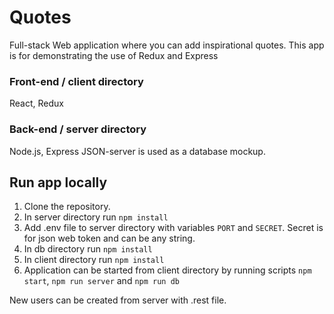 # Quotes

Full-stack Web application where you can add inspirational quotes.
This app is for demonstrating the use of Redux and Express

### Front-end / client directory
React, Redux

### Back-end / server directory
Node.js, Express
JSON-server is used as a database mockup.

## Run app locally

1. Clone the repository.
2. In server directory run `npm install`
3. Add .env file to server directory with variables `PORT` and `SECRET`. Secret is for json web token and can be any string.
4. In db directory run `npm install`
5. In client directory run `npm install`
6. Application can be started from client directory by running scripts `npm start`, `npm run server` and `npm run db`


New users can be created from server with .rest file.












